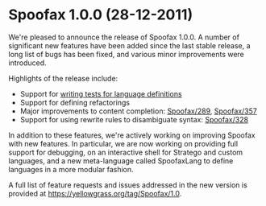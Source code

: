# Spoofax 1.0.0 (28-12-2011)

We're pleased to announce the release of Spoofax 1.0.0.
A number of significant new features have been added since the last stable release, a long list of bugs has been fixed, and various minor improvements were
introduced.

Highlights of the release include:

-   Support for [writing tests for language definitions](../../langdev/meta/lang/spt/spt.rst)
-   Support for defining refactorings
-   Major improvements to content completion:
    [Spoofax/289](https://yellowgrass.org/issue/Spoofax/289),
    [Spoofax/357](https://yellowgrass.org/issue/Spoofax/357)
-   Support for using rewrite rules to disambiguate syntax:
    [Spoofax/328](https://yellowgrass.org/issue/Spoofax/328)

In addition to these features, we're actively working on improving Spoofax with new features.
In particular, we are now working on providing full support for debugging, on an interactive shell for Stratego and custom languages, and a new meta-language called SpoofaxLang to define languages in a more modular fashion.

A full list of feature requests and issues addressed in the new version is provided at <https://yellowgrass.org/tag/Spoofax/1.0>.
